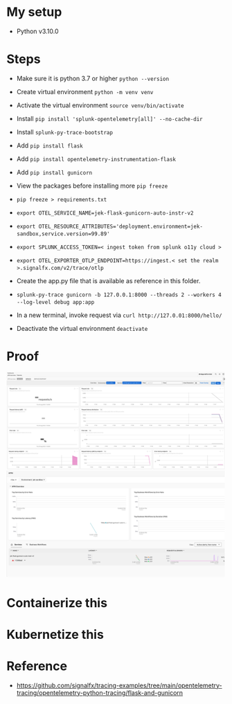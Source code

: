 # My setup
- Python v3.10.0

# Steps
- Make sure it is python 3.7 or higher `python --version`
- Create virtual environment `python -m venv venv`
- Activate the virtual environment `source venv/bin/activate`
- Install `pip install 'splunk-opentelemetry[all]' --no-cache-dir`
- Install `splunk-py-trace-bootstrap`
- Add `pip install flask`
- Add `pip install opentelemetry-instrumentation-flask`
- Add `pip install gunicorn`
- View the packages before installing more `pip freeze`
- `pip freeze > requirements.txt`
- `export OTEL_SERVICE_NAME=jek-flask-gunicorn-auto-instr-v2`
- `export OTEL_RESOURCE_ATTRIBUTES='deployment.environment=jek-sandbox,service.version=99.89'`
- `export SPLUNK_ACCESS_TOKEN=< ingest token from splunk o11y cloud >`
- `export OTEL_EXPORTER_OTLP_ENDPOINT=https://ingest.< set the realm >.signalfx.com/v2/trace/otlp`
- Create the app.py file that is available as reference in this folder.


- `splunk-py-trace gunicorn -b 127.0.0.1:8000 --threads 2 --workers 4 --log-level debug app:app`
- In a new terminal, invoke request via `curl http://127.0.01:8000/hello/`
- Deactivate the virtual environment `deactivate`

# Proof
![](p1.png)
![](p2.png)

# Containerize this

# Kubernetize this

# Reference
- https://github.com/signalfx/tracing-examples/tree/main/opentelemetry-tracing/opentelemetry-python-tracing/flask-and-gunicorn